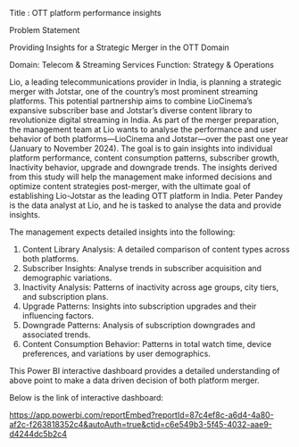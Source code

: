 Title : OTT platform performance insights

Problem Statement

Providing Insights for a Strategic Merger in the OTT Domain

Domain: Telecom & Streaming Services	Function: Strategy & Operations

Lio, a leading telecommunications provider in India, is planning a strategic merger with Jotstar, one of the country’s most prominent streaming platforms. This potential partnership aims to combine LioCinema’s expansive subscriber base and Jotstar’s diverse content library to revolutionize digital streaming in India.
As part of the merger preparation, the management team at Lio wants to analyse the performance and user behavior of both platforms—LioCinema and Jotstar—over the past one year (January to November 2024). The goal is to gain insights into individual platform performance, content consumption patterns, subscriber growth, Inactivity behavior, upgrade and downgrade trends. The insights derived from this study will help the management make informed decisions and optimize content strategies post-merger, with the ultimate goal of establishing Lio-Jotstar as the leading OTT platform in India. Peter Pandey is the data analyst at Lio, and he is tasked to analyse the data and provide insights.

The management expects detailed insights into the following:
1.	Content Library Analysis: A detailed comparison of content types across both platforms.
2.	Subscriber Insights: Analyse trends in subscriber acquisition and demographic variations.
3.	Inactivity Analysis: Patterns of inactivity across age groups, city tiers, and subscription plans.
4.	Upgrade Patterns: Insights into subscription upgrades and their influencing factors.
5.	Downgrade Patterns: Analysis of subscription downgrades and associated trends.
6.	Content Consumption Behavior: Patterns in total watch time, device preferences, and variations by user demographics.

This Power BI interactive dashboard provides a detailed understanding of above point to make a data driven decision of both platform merger.

Below is the link of interactive dashboard:

https://app.powerbi.com/reportEmbed?reportId=87c4ef8c-a6d4-4a80-af2c-f263818352c4&autoAuth=true&ctid=c6e549b3-5f45-4032-aae9-d4244dc5b2c4

